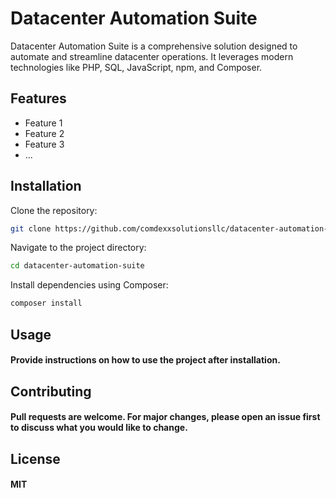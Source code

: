 # Datacenter Automation Suite

Datacenter Automation Suite is a comprehensive solution designed to automate and streamline datacenter operations. It leverages modern technologies like PHP, SQL, JavaScript, npm, and Composer.

## Features

- Feature 1
- Feature 2
- Feature 3
- ...

## Installation

Clone the repository:

```bash
git clone https://github.com/comdexxsolutionsllc/datacenter-automation-suite.git
````
Navigate to the project directory:
```bash
cd datacenter-automation-suite
````
Install dependencies using Composer:
```bash
composer install
````


## Usage
#### Provide instructions on how to use the project after installation.  

## Contributing
#### Pull requests are welcome. For major changes, please open an issue first to discuss what you would like to change.  

## License
#### MIT
